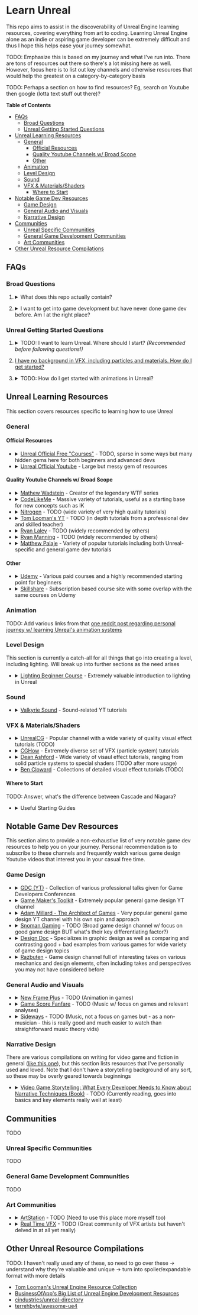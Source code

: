 # Learn Unreal
This repo aims to assist in the discoverability of Unreal Engine learning resources, covering everything from art to coding. Learning Unreal Engine alone as an indie or aspiring game developer can be extremely difficult and thus I hope this helps ease your journey somewhat.

TODO: Emphasize this is based on my journey and what I've run into. There are tons of resources out there so there's a lot missing here as well. However, focus here is to list out key channels and otherwise resources that would help the greatest on a category-by-category basis

TODO: Perhaps a section on how to find resources? Eg, search on Youtube then google (lotta text stuff out there)?

**Table of Contents**

- [FAQs](#faqs)
    - [Broad Questions](#broad-questions)
    - [Unreal Getting Started Questions](#unreal-getting-started-questions)
- [Unreal Learning Resources](#unreal-learning-resources)
    - [General](#general)
        - [Official Resources](#official-resources)
        - [Quality Youtube Channels w/ Broad Scope](#general-quality-youtube)
        - [Other](#general-other)
    - [Animation](#animation)
    - [Level Design](#level-design)
    - [Sound](#sound)
    - [VFX & Materials/Shaders](#vfx)
        - [Where to Start](#where-to-start-vfx)
- [Notable Game Dev Resources](#notable-game-dev-resources)
    - [Game Design](#game-design)
    - [General Audio and Visuals](#general-audio-and-visuals)
    - [Narrative Design](#narrative-design)
- [Communities](#communities)
    - [Unreal Specific Communities](#unreal-specific-communities)
    - [General Game Development Communities](#general-game-development-communities)
    - [Art Communities](#art-communities)
- [Other Unreal Resource Compilations](#other-unreal-resource-compilations)

## FAQs

### Broad Questions
1. <details>
    <summary>What does this repo actually contain?</summary>

    At the moment, nothing too much. The goal is to be pretty thorough, but for now, this will be a place to add in various resources I run into over time as well as larger suggestions I end up running into.

    **tl;dr:** I need to come back and rewrite this question in the future

  </details>

2. <details>
    <summary>I want to get into game development but have never done game dev before. Am I at the right place?</summary>

    I - Jawad - have two very very strong recommendations:
    
    1. Make the simplest game possible, all the way from scratch to full release. It's alright if you have a dream game, but there are so many complexities and aspects to a large game that you definitely want to start as small as possible then work your way up to larger projects. Start with a sample tutorial project, slap on a couple levels, add menus and such, and release it! You'll be very glad you did
    2. If you have 0 prior game dev experience, then I suggest starting out with Unity instead of Unreal. For Unity, there's an extremely diverse set of learning resources for Unity development- massive depth and breadth of community resources. In contrast, Unreal has a very high learning curve with a far more sparse set of learning resources (hence why this repo is being created). Thus, Unity is a great place to first cut your teeth in reducing the pain on creating games and then you can later switch to Unreal once you have at least some basic experience.
    
    &nbsp;
    
    *Disclaimer:*
    I started out with Unity years ago during my college freshman year before I had done any programming or the like at all (Software Engineer background) and thus I'm heavily biased towards starting out with Unity  first. Unreal has become both easier to use and easier to learn since then, but the learning curve is still pretty darn strict. However, perhaps this repo will grow to the point where it'll provide you with what you need to journey forth with Unreal immediately =)
  </details>


### Unreal Getting Started Questions
1. <details>
    <summary>TODO: I want to learn Unreal. Where should I start? <i>(Recommended before following questions!)</i></summary>

    TODO: Suggest grabbing a course off of Udemy to start off with (and when it's on sale). Also mention course I used
    
  </details>

2.  [I have no background in VFX, including particles and materials. How do I get started?](#where-to-start-vfx)

3. <details>
    <summary>TODO: How do I get started with animations in Unreal?</summary>

    TODO: Suggest wiiiidie variety of vids. Disclaimer that not fully confident here and SHOULD be an easy way, but only way known so far as a solo dev (without learning directly from others)

  </details>

## Unreal Learning Resources
This section covers resources specific to learning how to  use Unreal

### General

#### Official Resources
- <details>
  <summary><a href="https://www.unrealengine.com/en-US/onlinelearning-courses">Unreal Official Free "Courses"</a> - TODO, sparse in some ways but many hidden gems here for both beginners and advanced devs</summary>

    TODO (only have been looking at this recently), but makes it easy to find some nice gems for advanced concepts such as [Dynamic Audio](https://www.unrealengine.com/en-US/onlinelearning-courses/dynamic-audio). Worth quickly looking through what's available here

  </details>
- <details>
  <summary><a href="https://www.youtube.com/user/UnrealDevelopmentKit">Unreal Official Youtube</a> - Large but messy gem of resources</summary>

    The official Unreal Engine channel has a *ton* of resources. If you're trying to learn a new component of Unreal - or just trying to get perspective on how professionals work with Unreal - then drop on by to this channel. Recommended to check out playlists as well as use the search bar.
    
    As a quick disclaimer, these vids do have various quality and utility. Thus, YMMV (your mileage may vary)

  </details>
  
<h4 id="general-quality-youtube">
Quality Youtube Channels w/ Broad Scope
</h4>

- <details>
  <summary><a href="https://www.youtube.com/c/MathewWadsteinTutorials/featured">Mathew Wadstein</a> - Creator of the legendary WTF series</summary>

    One day you'll find yourself searching what exactly a Blueprint node does or how exactly a specific feature works. That day, you'll find yourself drawn to this Youtube channel full of simple to understand yet in depth explanations of exactly how individual nodes and features work. And on that day, you'll remember the legendary channel (or at least video series) that became your savior.
    
    Seriously though, the official Unreal docs needs to get on this level. Epic, please hire Mathew Wadstein.

  </details>

- <details>
  <summary><a href="https://www.youtube.com/c/CodeLikeMe/videos">CodeLikeMe</a> - Massive variety of tutorials, useful as a starting base for new concepts such as IK</summary>

    This is a begrudgingly given recommendation, as the channel's quality of videos isn't the greatest- often they're 30-40+ minutes long involving the dev figuring things out as he goes. However, this channel is a *massive* treasure trove diving into all sorts of concepts. In addition, once you're aware ahead of time that the dev doesn't always have the "best" (most efficient) approaches as well as that the vids often are so long due to following the dev's natural development process, then this channel becomes extremely valuable and understandable for why you'd want to dive in.
    
    In short, don't go to this channel if you're looking for high quality tutorials with best practices but *definitely* check out this channel for various overviews on how to implement various extremely diverse concepts.
    
    Thank you for the channel creator for doing this for so many years and for creating so many vids so often, this channel is a really damn good treasure trove to get an idea on how to start out.

  </details>
  
- <details>
  <summary><a href="https://www.youtube.com/c/NitrogenDev">Nitrogen</a> - TODO (wide variety of very high quality tutorials)</summary>

    TODO

  </details>

- <details>
  <summary><a href="https://www.youtube.com/c/TomLooman1/featured">Tom Looman's YT</a> - TODO (in depth tutorials from a professional dev and skilled teacher)</summary>

    TODO

  </details>
  
- <details>
  <summary><a href="https://www.youtube.com/c/RyanLaley/featured">Ryan Laley</a> - TODO (widely recommended by others)</summary>

    TODO

  </details>

- <details>
  <summary><a href="https://www.youtube.com/channel/UCMXDRABjjd6McLiwnBikLLA">Ryan Manning</a> - TODO (widely recommended by others)</summary>

    TODO

  </details>

- <details>
  <summary><a href="https://www.youtube.com/c/MatthewPalaje/featured">Matthew Palaje</a> - Variety of popular tutorials including both Unreal-specific and general game dev tutorials</summary>

    This channel has a wide variety of content that may or may not appeal to you. I'd suggest looking through the wide selection of videos and watching those that pique your interest, such as the recreating Overwatch ability tutorials.

  </details>

<h4 id="general-other">
Other
</h4>

- <details>
  <summary><a href="https://www.udemy.com/">Udemy</a> - Various paid courses and a highly recommended starting point for beginners</summary>

    Udemy is an extremely useful resource for beginners, with courses ranging on how to create your first games to [Tom Looman's Multiplayer Games with C++ course](https://www.udemy.com/course/unrealengine-cpp/). 
    
    **Key note regarding price:** Unless you're extremely impatient (or want to support the creators more with expensive purchases), I highly recommend *never* buying a course at full price. Udemy has a sale practically every month for courses and - especially towards the end of the year, including Black Friday until New Year's - every course across the site even drops down to around $5-11. Highly recommend to wait and check frequently until a course is around $5-20 before buying.

  </details>
- <details>
  <summary><a href="https://www.skillshare.com">Skillshare</a> - Subscription based course site with some overlap with the same courses on Udemy</summary>

    Compared to Udemy, Skillshare doesn't offer a very wide variety of Unreal-specific courses (or game development courses in general from my experience), but it does have significant overlap with some Unreal courses on Udemy. Thus, if you already have a Skillshare subscription or interested in getting one for other sort of courses as well, then highly recommend checking out what's available. Who knows, you may find some nice quality gems or at least save some money compared to buying overlapping courses from Udemy
  </details>

### Animation
TODO: Add various links from that [one reddit post regarding personal journey w/ learning Unreal's animation systems](https://www.reddit.com/r/unrealengine/comments/jeuo3c/i_want_to_learn_to_make_playable_characters/g9i7vbf/?context=3)


### Level Design
This section is currently a catch-all for all things that go into creating a level, including lighting. Will break up into further sections as the need arises

- <details>
  <summary><a href="https://www.udemy.com/course/unreal-engine-4-beginners-guide-to-lighting/">Lighting Beginner Course</a> - Extremely valuable introduction to lighting in Unreal</summary>

    This course covers the different lighting options in Unreal and how they work at a high level, but more importantly to what I've seen, this course answers many frequently asked questions regarding many common lighting issues people face. I recommend this as an essential course for all indie devs

  </details>

### Sound
- <details>
  <summary><a href="https://www.youtube.com/channel/UC_fUOKtkDh4sXao49dn0bNQ">Valkyrie Sound</a> - Sound-related YT tutorials</summary>

    This YouTube channel provides a wide variety of Unreal-specific tutorials on creating sound effects, ranging from what specific sound cue nodes do to how to bullet flybys to adaptive audio. If you're interested in how to create various SFX in Unreal, then this is the channel for you.

  </details>


<h3 id="vfx">
VFX & Materials/Shaders
</h3>

- <details>
  <summary><a href="https://www.youtube.com/c/UnrealCG">UnrealCG</a> - Popular channel with a wide variety of quality visual effect tutorials (TODO)</summary>

    TODO

  </details>
- <details>
  <summary><a href="https://www.youtube.com/user/asif786ali1">CGHow</a> - Extremely diverse set of VFX (particle system) tutorials</summary>

    This channel contains a whoooole lot of VFX tutorials, with all recent ones using Niagara. Note that tutorials qualities can differ quite a bit from video to video but the effects are consistently amazing

  </details>
- <details>
  <summary><a href="https://www.youtube.com/channel/UCAaWnOJ4iFSQluBVNS2d-Ew">Dean Ashford</a> - Wide variety of visaul effect tutorials, ranging from solid particle systems to special shaders (TODO after more usage)</summary>

    TODO

  </details>
- <details>
  <summary><a href="https://www.youtube.com/user/bcloward/playlists">Ben Cloward</a> - Collections of detailed visual effect tutorials (TODO)</summary>

    TODO as haven't personally used any of these tutorials and also includes a bit more than just visual effects
    
    Notable collections:
    
    1. [UE4 Material Editor - Shader Creation](https://www.youtube.com/watch?v=uQG0SWv5lbw&list=PL78XDi0TS4lFlOVKsNC6LR4sCQhetKJqs).  This playlist includes 46 videos but note that's due to this large playlist also including the videos from the following playlists as well
    2. [Rain Materials in Unreal Engine 4](https://www.youtube.com/watch?v=fYGOZYST-oQ&list=PL78XDi0TS4lHpIHseomZCPRm_NkyUMkPs)
    3. [Procedural Noise Materials in Unreal Engine 4](https://www.youtube.com/watch?v=QIlxWkfZK-8&list=PL78XDi0TS4lE7kpna273_SUl2e0PXYZRY)
    4. [UE4 Water Material Tutorial](https://www.youtube.com/watch?v=r68DnTMeFFQ&list=PL78XDi0TS4lGXKflD2Z5aY2sLuIln6-sD)
    5. [UE4 Foliage and Vegetation](https://www.youtube.com/watch?v=5FxaVC5w97w&list=PL78XDi0TS4lEbQu-02qku02hR2QUKfDPR)
    6. [UE4 Ray Tracing](https://www.youtube.com/watch?v=WH1bwspb_Js&list=PL78XDi0TS4lFECjPpC3ClUIqNApHmdrPt)

  </details>

<h4 id="where-to-start-vfx">
Where to Start
</h4>

TODO: Answer, what's the difference between Cascade and Niagara?

- <details>
  <summary>Useful Starting Guides</summary>

  These guides are listed in my personal recommendation order to go through:
  
  **Focusing on materials/shaders...**
  1. [Excellent Single Vid Material Intro Vid w/ Realtime 3D NowYoshi](https://youtu.be/-B9k7WwHexQ). Sooo good, excellent efficient introduction for beginners which teaches a wide variety of common techniques as well
  2. [Unreal's Official Intro to Materials Series](https://www.youtube.com/watch?v=lngF4VVNER4&list=PLZlv_N0_O1gbQjgY0nDwZNYe_N8IcYWS-&index=1). A bit old but not outraded and goes through all key aspects of materials rather thoroughly
  
  &nbsp;
  
  **Focusing on older Cascade tools...**
  
  3. [Particle Systems Intro Vid w/ Realtime 3D NowYoshi](https://youtu.be/WAnAZcMHt9w). Another pretty solid succinct intro tutorial, this time on particle systems and several common techniques related to them. Note that this is with the older Cascade particle systems so may not be entirely relevant for you.
  4. [Unreal's Official Intro to Cascade Series](https://www.youtube.com/watch?v=OXK2Xbd7D9w&list=PLZlv_N0_O1gYDLyB3LVfjYIcbBe8NqR8t). Again this tutorial series is about the older Cascade tool for creating particles, but it should again give you a pretty good foundation before moving onto the more powerful Niagara. Feel free to quickly skim through these vids to see how valuable they'd be to you
  
  &nbsp;
  
  **Finally focusing on Niagara...**
  
  5. [Udemy Niagara VFX Course by Gabriel Aguiar](https://www.udemy.com/course/ue4-vfx-for-games-beginner-to-intermediate/). 
  6. TODO: More solid Niagara guides!
  
  &nbsp;
  
  Note that you can skip all Cascade related tutorials if you feel that understanding and modifying older particle systems is not relevant for you.
  
  </details>


## Notable Game Dev Resources
This section aims to provide a non-exhaustive list of very notable game dev resources to help you on your journey. Personal recommendation is to subscribe to these channels and frequently watch various game design Youtube videos that interest you in your casual free time.

### Game Design

- <details>
  <summary><a href="https://www.gdcvault.com/">GDC (YT)</a> - Collection of various professional talks given for Game Developers Conferences</summary>

    An extremely valuable resource to keep in your back pocket. Not much else to say, other than you should take an immediate peak at their catalog of YT videos to get an idea of what game changers you may be missing.
    
    As an aside, do note that the [GDC Vault](https://www.gdcvault.com/) itself exists as well, which is the official collection of recorded GDC talks. Not all recorded GDC talks are free and the Youtube channel doesn't contain all free recorded talks either.

  </details>
- <details>
  <summary><a href="https://www.youtube.com/user/McBacon1337">Game Maker's Toolkit</a> - Extremely popular general game design YT channel</summary>

    If you haven't seen GMTK yet, you really really should. Extremely valuable YouTube channel covering a very wide variety of game design topics.

  </details>
- <details>
  <summary><a href="https://www.youtube.com/c/Thefearalcarrot">Adam Millard - The Architect of Games</a> - Very popular general game design YT channel with his own spin and approach</summary>

    Similar to GMTK, Adam goes into a wide variety of game design topics using various games as examples. A large number of videos also try to boil down the lessons into a few key takeaways or even acronym to use in your game design journey

  </details>
- <details>
  <summary><a href="https://www.youtube.com/channel/UCmY2tPu6TZMqHHNPj2QPwUQ">Snoman Gaming</a> - TODO (Broad game design channel w/ focus on good game design  BUT what's their key differentiating factor?)</summary>

    TODO

  </details>

- <details>
  <summary><a href="https://www.youtube.com/user/Warbot40">Design Doc</a> - Specializes in graphic design as well as comparing and contrasting good + bad examples from various games for wide variety of game design topics</summary>

    This channel often touches on its unique topics that isn't covered in other popular channels, while often using both strong good and bad examples to hone in on the primary points at hand. In addition, this channel also covers graphic + UI design in the very popular [Good Design, Bad Design series](https://www.youtube.com/playlist?list=PL8K0_g1wdQeoxta9RyvTK-DnhU4jI2QJN).

  </details>

- <details>
  <summary><a href="https://www.youtube.com/channel/UCfHmyqCntYHQ81ZukNu66rg">Razbuten</a> - Game design channel full of interesting takes on various mechanics and design elements, often including takes and perspectives you may not have considered before</summary>

    Razbuten is a pretty interesting channel with his own unique twist on game design concepts, ranging from opinionated but eye opening pieces on various mechanics to the [Gaming For A Non-Gamer series](https://www.youtube.com/watch?v=ax7f3JZJHSw&list=PLordXx8iNEyStcX_WzqM0JCpiJYgqhinc) showing how non-gamers view games.
    
    Definitely a channel that will broaden your perspective and make you a better game designer all around

  </details>

### General Audio and Visuals
- <details>
  <summary><a href="https://www.youtube.com/c/NewFramePlus">New Frame Plus</a> - TODO (Animation in games)</summary>

    TODO

  </details>
  
- <details>
  <summary><a href="https://www.youtube.com/channel/UC8P_raHQ4EoWTSH2GMESMQA">Game Score Fanfare</a> - TODO (Music w/ focus on games and relevant analyses)</summary>

    TODO

  </details>
  
- <details>
  <summary><a href="https://www.youtube.com/channel/UCi7l9chXMljpUft67vw78qw">Sideways</a> - TODO (Music, not a focus on games but - as a non-musician - this is really good and much easier to watch than straightforward music theory vids)</summary>

    TODO

  </details>
  

### Narrative Design
There are various compilations on writing for video game and fiction in general ([like this one](https://medium.com/@farrtom/the-book-to-read-if-you-want-to-get-into-video-game-writing-4ca9442ec713)), but this section lists resources that I've personally used and loved. Note that I don't have a storytelling background of any sort, so these may be overly geared towards beginnings

- <details>
  <summary><a href="https://www.amazon.com/Video-Game-Storytelling-Developer-Techniques/dp/0385345828">Video Game Storytelling: What Every Developer Needs to Know about Narrative Techniques (Book)</a> - TODO (Currently reading, goes into basics and key elements really well at least)</summary>

    TODO

  </details>

## Communities
TODO

### Unreal Specific Communities
TODO

### General Game Development Communities
TODO

### Art Communities
- <details>
  <summary><a href="https://www.artstation.com">ArtStation</a> - TODO (Need to use this place more myself too)</summary>

    TODO

  </details>
- <details>
  <summary><a href="https://realtimevfx.com/">Real Time VFX</a> - TODO (Great community of VFX artists but haven't delved in at all yet really)</summary>

    TODO

  </details>

## Other Unreal Resource Compilations
TODO: I haven't really used  any of these, so need to go over these -> understand why they're valuable and unique -> turn into spoiler/expandable format with more details

- [Tom Looman's Unreal Engine Resource Collection](https://www.tomlooman.com/unreal-engine-resources/)
- [BusinessOfApp's Big List of Unreal Engine Development Resources](https://www.businessofapps.com/news/big-list-unreal-engine-development-resources/)
- [cindustries/unreal-directory](https://github.com/cindustries/unreal-directory)
- [terrehbyte/awesome-ue4](https://github.com/terrehbyte/awesome-ue4)
